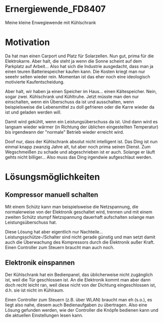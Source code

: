 # Ernergiewende_FD8407
Meine kleine Enwegiewende mit Kühlschrank

# Motivation

Da hat man einen Carport und Platz für Solarzellen. Nun gut, prima für die Elektrokarre. Aber halt, die steht ja wenn die Sonne scheint auf dem Parkplatz auf Arbeit... Also hat sich die Industrie ausgedacht, dass man ja einen teuren Batteriespeicher kaufen kann. Die Kosten kriegt man nur seeehr selten wieder rein. Momentan ist das eher noch eine ideologisch motivierte Kaufentscheidung.

Aber halt, wir haben ja einen Speicher im Haus... einen Kältespeicher. Nein, sogar zwei. Kühlschrank und Kühltruhe. Jetzt müsste man den nur einschalten, wenn ein Überschuss da ist und ausschalten, wenn beispielsweise die Lebensmittel zu doll gefrieren oder die Karre wieder da ist und geladen werden will.

Damit wird gekühlt, wenn ein Leistungsüberschuss da ist. Und dann wird es langsam wieder wärmer (in Richtung der üblichen eingestellten Temperatur) bis irgendwann der "normale" Betrieb wieder erreicht wird. 

Doof nur, dass der Kühlschrank absolut nicht intelligent ist. Das Ding ist nun einmal knapp zwanzig Jahre alt, tut aber noch prima seinen Dienst. Zum Wegschmeißen zu schade und abgeschrieben ist er auch. Solange er läuft gehts nicht billiger... Also muss das Ding irgendwie aufgeschlaut werden. 

# Lösungsmöglichkeiten

## Kompressor manuell schalten

Mit einem Schütz kann man beispielsweise die Netzspannung, die normalerweise von der Elektronik geschaltet wird, trennen und mit einem zweiten Schütz stumpf Netzspannung dauerhaft aufschalten solange man Leistungsüberschuss hat.

Diese Lösung hat aber eigentlich nur Nachteile... Leistungsschütze-/Schalter sind nicht gerade günstig und man setzt damit auch die Überwachung des Kompressors durch die Elektronik außer Kraft. Einen Controller zum Steuern braucht man auch noch.

## Elektronik einspannen

Der Kühlschrank hat ein Bedienpanel, das üblicherweise nicht zugänglich ist, weil die Tür geschlossen ist. An die Elektronik kommt man aber dann doch recht leicht ran, weil diese nicht von der Dichtung eingeschlossen ist, d.h. sie ist nicht im Kühlraum.

Einen Controller zum Steuern (z.B. über WLAN) braucht man eh (s.o.), es liegt also nahe, diesem auch Bedienaufgaben zu übertragen. Also eine Lösung gefunden werden, wie der Controller die Knöpfe bedienen kann und die aktuellen Einstellungen lesen kann.

